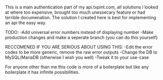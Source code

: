 This is a main authentication part of my api.txpint.com, all solutions I looked at where too expensive, brought too much unessecary feature or had terrible documenation. The solution I created here is best for implementing an api the easy way.

TODO:
-Add universal error numbers instead of displaying number
-Make production changes and make a seperate branch {you can do this yourself}

RECCOMENED IF YOU ARE SERIOUS ABOUT USING THIS:
-Edit the error codes to be more generic, remove the raw error outputs 
-Change the DB to MySQL/MariaDB (otherwise I wish you well)
-Tweak it to your use-case

For anyone other than me this code is more of a boilerplate but like any boilerplate it has infinite possibilities.

